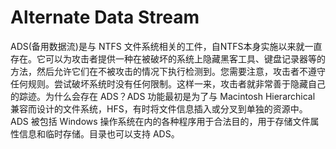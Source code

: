 # Alternate Data Stream

ADS(备用数据流)是与 NTFS 文件系统相关的工件，自NTFS本身实施以来就一直存在。它可以为攻击者提供一种在被破坏的系统上隐藏黑客工具、键盘记录器等的方法，然后允许它们在不被攻击的情况下执行检测到。您需要注意，攻击者不遵守任何规则。尝试破坏系统时没有任何限制。这样一来，攻击者就非常善于隐藏自己的踪迹。为什么会存在 ADS？ADS 功能最初是为了与 Macintosh Hierarchical 兼容而设计的文件系统，HFS，有时将文件信息插入或分叉到单独的资源中。ADS 被包括 Windows 操作系统在内的各种程序用于合法目的，用于存储文件属性信息和临时存储。目录也可以支持 ADS。